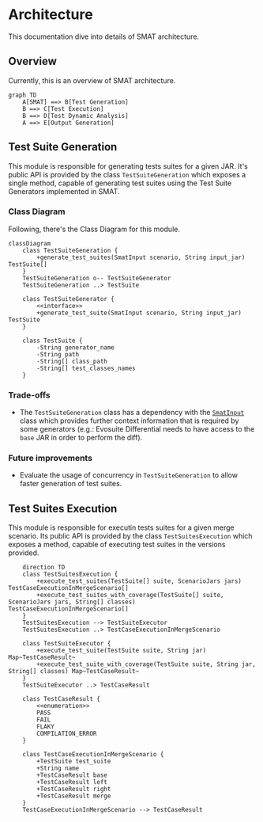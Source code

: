 # Architecture

This documentation dive into details of SMAT architecture.

## Overview

Currently, this is an overview of SMAT architecture.

```mermaid
graph TD
    A[SMAT] ==> B[Test Generation]
    B ==> C[Test Execution]
    B ==> D[Test Dynamic Analysis]
    A ==> E[Output Generation]
```

## Test Suite Generation
This module is responsible for generating tests suites for a given JAR. It's public API is provided by the class `TestSuiteGeneration` which exposes a single method, capable of generating test suites using the Test Suite Generators implemented in SMAT.
### Class Diagram
Following, there's the Class Diagram for this module.
```mermaid
classDiagram
    class TestSuiteGeneration {
        +generate_test_suites(SmatInput scenario, String input_jar) TestSuite[]
    }
    TestSuiteGeneration o-- TestSuiteGenerator
    TestSuiteGeneration ..> TestSuite

    class TestSuiteGenerator {
        <<interface>>
        +generate_test_suite(SmatInput scenario, String input_jar) TestSuite
    }

    class TestSuite {
        -String generator_name
        -String path
        -String[] class_path
        -String[] test_classes_names
    }
```
### Trade-offs
- The `TestSuiteGeneration` class has a dependency with the [`SmatInput`](nimrod/input_parsing/smat_input) class which provides further context information that is required by some generators (e.g.: Evosuite Differential needs to have access to the `base` JAR in order to perform the diff).

### Future improvements
- Evaluate the usage of concurrency in `TestSuiteGeneration` to allow faster generation of test suites.

## Test Suites Execution
This module is responsible for executin tests suites for a given merge scenario. Its public API is provided by the class `TestSuitesExecution` which exposes a method, capable of executing test suites in the versions provided.
```mermaid
    direction TD
    class TestSuitesExecution {
        +execute_test_suites(TestSuite[] suite, ScenarioJars jars) TestCaseExecutionInMergeScenario[]
        +execute_test_suites_with_coverage(TestSuite[] suite, ScenarioJars jars, String[] classes) TestCaseExecutionInMergeScenario[]
    }
    TestSuitesExecution --> TestSuiteExecutor
    TestSuitesExecution ..> TestCaseExecutionInMergeScenario

    class TestSuiteExecutor {
        +execute_test_suite(TestSuite suite, String jar) Map~TestCaseResult~
        +execute_test_suite_with_coverage(TestSuite suite, String jar, String[] classes) Map~TestCaseResult~
    }
    TestSuiteExecutor ..> TestCaseResult

    class TestCaseResult {
        <<enumeration>>
        PASS
        FAIL
        FLAKY
        COMPILATION_ERROR        
    }

    class TestCaseExecutionInMergeScenario {
        +TestSuite test_suite
        +String name
        +TestCaseResult base
        +TestCaseResult left
        +TestCaseResult right
        +TestCaseResult merge
    }
    TestCaseExecutionInMergeScenario --> TestCaseResult
```